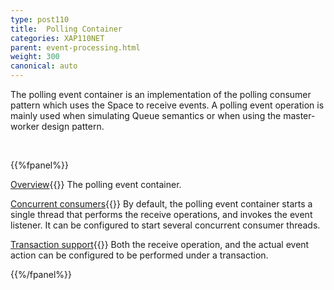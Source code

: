 ```yaml
---
type: post110
title:  Polling Container
categories: XAP110NET
parent: event-processing.html
weight: 300
canonical: auto
---
```




The polling event container is an implementation of the polling consumer pattern which uses the Space to receive events.
A polling event operation is mainly used when simulating Queue semantics or when using the master-worker design pattern.


<br>

{{%fpanel%}}

[Overview](./polling-container.html){{<wbr>}}
The polling event container.

[Concurrent consumers](./polling-container-scaling.html){{<wbr>}}
By default, the polling event container starts a single thread that performs the receive operations, and invokes the event listener. It can be configured to start several concurrent consumer threads.

[Transaction support](./polling-container-transactions.html){{<wbr>}}
Both the receive operation, and the actual event action can be configured to be performed under a transaction.

{{%/fpanel%}}


